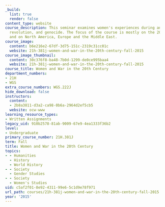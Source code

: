 ```yaml
---
_build:
  list: true
  render: false
content_type: website
course_description: This seminar examines women's experiences during and after war,
  revolution, and genocide. The focus of the course is mostly on the 20th century
  and on North America, Europe and the Middle East.
course_image:
  content: b6e216e2-67df-3d75-151c-2319c31cc01c
  website: 21h-381j-women-and-war-in-the-20th-century-fall-2015
course_image_thumbnail:
  content: 30c376f8-ba48-7b0d-1299-de0ce995baa4
  website: 21h-381j-women-and-war-in-the-20th-century-fall-2015
course_title: Women and War in the 20th Century
department_numbers:
- 21H
- WGS
extra_course_numbers: WGS.222J
hide_download: false
instructors:
  content:
  - 2b8a3811-d3a2-ca98-0b6a-2964d2ef5cb5
  website: ocw-www
learning_resource_types:
- Written Assignments
legacy_uid: 910b2578-81ab-9009-67e9-4ea1333f36b2
level:
- Undergraduate
primary_course_number: 21H.381J
term: Fall
title: Women and War in the 20th Century
topics:
- - Humanities
  - History
  - World History
- - Society
  - Gender Studies
- - Society
  - Women's Studies
uid: c5af2f01-8e92-4311-99e6-5c1d9e78f971
url_path: courses/21h-381j-women-and-war-in-the-20th-century-fall-2015
year: '2015'
---
```

